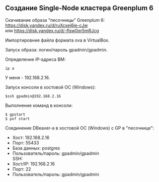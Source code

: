 ## Создание Single-Node кластера Greenplum 6 ##

Скачивание образа "песочницы" Greenplum 6:   
https://disk.yandex.ru/d/ruXcxej6je-cJw   
или https://disk.yandex.ru/d/-flsw0qr5mRJcg   

Импортировние файла формата ova в VirtualBox.   

Запуск образа: логин/пароль gpadmin/gpadmin.   
   
Определение IP-адреса ВМ:  
```
ip a   
```
У меня - 192.168.2.16.
   
Запуск консоли в хостовой ОС (Windows):   
```
$ssh gpadmin@192.168.2.16
```
Выполнение команд в консоли:   
```
$ gpstart   
$ pxf start
```
   
Соединение DBeaver-а в хостовой ОС (Windows) с GP в "песочнице":   
* Хост: 192.168.2.16   
* Порт: 55433   
* База данных: postgres   
* Пользователь/пароль: gpadmin/gpadmin   
SSH:   
* Хост/IP: 192.168.2.16   
* Порт: 22   
* Пользователь/пароль: gpadmin/gpadmin
    
